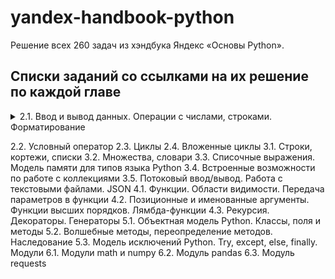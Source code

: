 # yandex-handbook-python

Решение всех 260 задач из хэндбука Яндекс «Основы Python».

## Cписки заданий со ссылками на их решение по каждой главе

<details>
  <summary>2.1. Ввод и вывод данных. Операции с числами, строками. Форматирование</summary>
  ```
  A. Привет, Яндекс!
  B. Привет, всем!
  ```
</details>


2.2. Условный оператор
2.3. Циклы
2.4. Вложенные циклы
3.1. Строки, кортежи, списки
3.2. Множества, словари
3.3. Списочные выражения. Модель памяти для типов языка Python
3.4. Встроенные возможности по работе с коллекциями
3.5. Потоковый ввод/вывод. Работа с текстовыми файлами. JSON
4.1. Функции. Области видимости. Передача параметров в функции
4.2. Позиционные и именованные аргументы. Функции высших порядков. Лямбда-функции
4.3. Рекурсия. Декораторы. Генераторы
5.1. Объектная модель Python. Классы, поля и методы
5.2. Волшебные методы, переопределение методов. Наследование
5.3. Модель исключений Python. Try, except, else, finally. Модули
6.1. Модули math и numpy
6.2. Модуль pandas
6.3. Модуль requests
